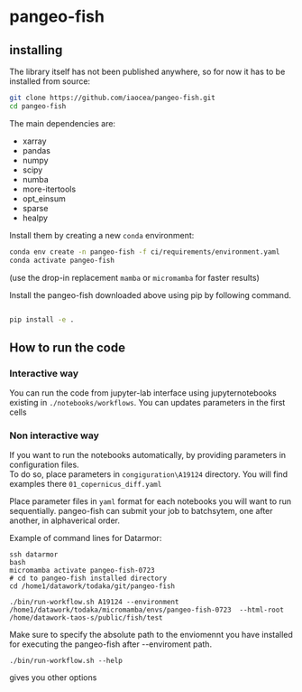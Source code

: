 # pangeo-fish

## installing

The library itself has not been published anywhere, so for now it has to be installed from source:

```sh
git clone https://github.com/iaocea/pangeo-fish.git
cd pangeo-fish
```

The main dependencies are:

- xarray
- pandas
- numpy
- scipy
- numba
- more-itertools
- opt_einsum
- sparse
- healpy

Install them by creating a new `conda` environment:

```sh
conda env create -n pangeo-fish -f ci/requirements/environment.yaml
conda activate pangeo-fish
```

(use the drop-in replacement `mamba` or `micromamba` for faster results)

Install the pangeo-fish downloaded above using pip by following command.

```sh

pip install -e .
```

## How to run the code

### Interactive way
You can run the code from jupyter-lab interface using jupyternotebooks existing in `./notebooks/workflows`.  You can updates parameters in the first cells


### Non interactive way
If you want to run the notebooks automatically, by providing parameters in configuration files.  
To do so, place parameters in `congiguration\A19124` directory.  You will find examples there `01_copernicus_diff.yaml`

Place parameter files in `yaml` format for each notebooks you will want to run sequentially.  pangeo-fish can submit your job to batchsytem, one after another, in alphaverical order.

Example of command lines for Datarmor:
```
ssh datarmor
bash
micromamba activate pangeo-fish-0723
# cd to pangeo-fish installed directory
cd /home1/datawork/todaka/git/pangeo-fish

./bin/run-workflow.sh A19124 --environment /home1/datawork/todaka/micromamba/envs/pangeo-fish-0723  --html-root /home/datawork-taos-s/public/fish/test  

```

Make sure to specify the absolute path to the enviomennt you have installed for executing the pangeo-fish after --enviroment path.  

```
./bin/run-workflow.sh --help
```
gives you other options

